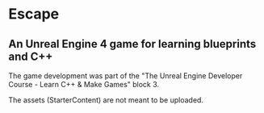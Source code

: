# Escape
## An Unreal Engine 4 game for learning blueprints and C++
The game development was part of the "The Unreal Engine Developer Course - Learn C++ & Make Games" block 3.

The assets (StarterContent) are not meant to be uploaded.
